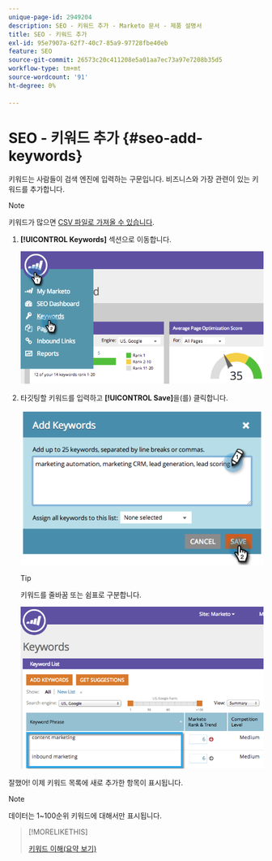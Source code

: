 ```yaml
---
unique-page-id: 2949204
description: SEO - 키워드 추가 - Marketo 문서 - 제품 설명서
title: SEO - 키워드 추가
exl-id: 95e7907a-62f7-40c7-85a9-97728fbe40eb
feature: SEO
source-git-commit: 26573c20c411208e5a01aa7ec73a97e7208b35d5
workflow-type: tm+mt
source-wordcount: '91'
ht-degree: 0%

---
```


# SEO - 키워드 추가 {#seo-add-keywords}

키워드는 사람들이 검색 엔진에 입력하는 구문입니다. 비즈니스와 가장 관련이 있는 키워드를 추가합니다.

>[!NOTE]
>
>키워드가 많으면 [CSV 파일로 가져올 수 있습니다](/help/marketo/product-docs/additional-apps/seo/keywords/seo-importing-keywords-with-a-csv.md).

1. **[!UICONTROL Keywords]** 섹션으로 이동합니다.

   ![](assets/image2014-9-18-11-3a28-3a39.png)

1. 타깃팅할 키워드를 입력하고 **[!UICONTROL Save]**&#x200B;을(를) 클릭합니다.

   ![](assets/image2014-9-18-11-3a28-3a51.png)

   >[!TIP]
   >
   >키워드를 줄바꿈 또는 쉼표로 구분합니다.

   ![](assets/image2014-9-18-11-3a29-3a12.png)

잘했어! 이제 키워드 목록에 새로 추가한 항목이 표시됩니다.

>[!NOTE]
>
>데이터는 1~100순위 키워드에 대해서만 표시됩니다.

>[!MORELIKETHIS]
>
>[키워드 이해(요약 보기)](/help/marketo/product-docs/additional-apps/seo/keywords/seo-understanding-keywords.md)
